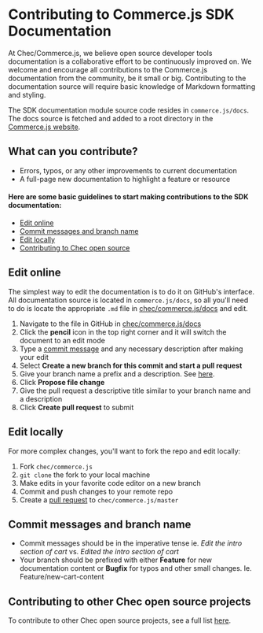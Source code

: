 # Contributing to Commerce.js SDK Documentation

At Chec/Commerce.js, we believe open source developer tools documentation is a collaborative effort to be continuously improved on. We welcome and encourage all contributions to the Commerce.js documentation from the community, be it small or big. Contributing to the documentation source will require basic knowledge of Markdown formatting and styling.

The SDK documentation module source code resides in `commerce.js/docs`. The docs source is fetched and added to a root directory in the [Commerce.js website](https://commercejs.com/).

## What can you contribute?

- Errors, typos, or any other improvements to current documentation
- A full-page new documentation to highlight a feature or resource

#### Here are some basic guidelines to start making contributions to the SDK documentation:

  - [Edit online](#edit-online)
  - [Commit messages and branch name](#commit-messages-and-branch-name)
  - [Edit locally](#edit-locally)
  - [Contributing to Chec open source](#contributing-to-other-chec-open-source-projects)

## Edit online
The simplest way to edit the documentation is to do it on GitHub's interface. All documentation source is located in `commerce.js/docs`, so all you'll need to do is locate the appropriate `.md` file in [chec/commerce.js/docs](https://github.com/chec/commerce.js/tree/master/docs) and edit.

1. Navigate to the file in GitHub in [chec/commerce.js/docs](https://github.com/chec/commerce.js/tree/master/docs)
2. Click the **pencil** icon in the top right corner and it will switch the document to an edit mode
3. Type a [commit message](#commit-messages-and-branch-name) and any necessary description after making your edit
4. Select **Create a new branch for this commit and start a pull request**
5. Give your branch name a prefix and a description. See [here](#commit-messages-and-branch-name).
6. Click **Propose file change**
7. Give the pull request a descriptive title similar to your branch name and a description
8. Click **Create pull request** to submit

## Edit locally
For more complex changes, you'll want to fork the repo and edit locally:

1. Fork `chec/commerce.js`
2. `git clone` the fork to your local machine
3. Make edits in your favorite code editor on a new branch
4. Commit and push changes to your remote repo
5. Create a [pull request](https://help.github.com/en/github/collaborating-with-issues-and-pull-requests/creating-a-pull-request-from-a-fork) to `chec/commerce.js/master`

## Commit messages and branch name

- Commit messages should be in the imperative tense ie. *Edit the intro section of cart* vs. *Edited the intro section of cart*
- Your branch should be prefixed with either **Feature** for new documentation content or **Bugfix** for typos and other small changes. Ie. Feature/new-cart-content

## Contributing to other Chec open source projects
To contribute to other Chec open source projects, see a full list [here]().
